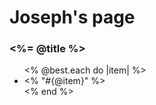 <h1>Joseph's page</h1>
<h3> <%= @title %> </h3>
<ul>
    <% @best.each do |item| %>
    <li> <% "#{@item}" %> </li>
    <% end %>
</ul>